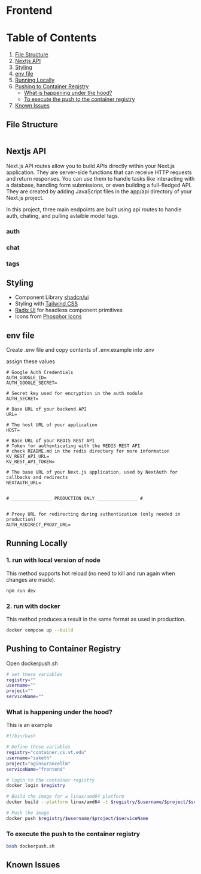 # Frontend

# Table of Contents

1. [File Structure](#file-structure)
2. [Nextjs API](#nextjs-api)
3. [Styling](#styling)
4. [env file](#env-file)
5. [Running Locally](#running-locally)
6. [Pushing to Container Registry](#pushing-to-container-registry)
   - [What is happening under the hood?](#what-is-happening-under-the-hood)
   - [To execute the push to the container registry](#to-execute-the-push-to-the-container-registry)
7. [Known Issues](#known-issues)

## File Structure
```
```

## Nextjs API

Next.js API routes allow you to build APIs directly within your Next.js application. They are server-side functions that can receive HTTP requests and return responses. You can use them to handle tasks like interacting with a database, handling form submissions, or even building a full-fledged API. They are created by adding JavaScript files in the app/api directory of your Next.js project.

In this project, three main endpoints are built using api routes to handle auth, chating, and pulling avlaible model tags.

### auth

### chat

### tags

## Styling
- Component Library [shadcn/ui](https://ui.shadcn.com)
- Styling with [Tailwind CSS](https://tailwindcss.com)
- [Radix UI](https://radix-ui.com) for headless component primitives
- Icons from [Phosphor Icons](https://phosphoricons.com)


## env file
Create .env file and copy contents of .env.example into .env

assign these values

``` .env
# Google Auth Credentials
AUTH_GOOGLE_ID=
AUTH_GOOGLE_SECRET=

# Secret key used for encryption in the auth module
AUTH_SECRET=

# Base URL of your backend API
URL=

# The host URL of your application
HOST=

# Base URL of your REDIS REST API
# Token for authenticating with the REDIS REST API
# check README.md in the redis directery for more information
KV_REST_API_URL=
KV_REST_API_TOKEN=

# The base URL of your Next.js application, used by NextAuth for callbacks and redirects
NEXTAUTH_URL=


# _______________ PRODUCTION ONLY _______________ #


# Proxy URL for redirecting during authentication (only needed in production)
AUTH_REDIRECT_PROXY_URL=
```


## Running Locally
### 1. run with local version of node
This method supports hot reload (no need to kill and run again when changes are made).
``` bash
npm run dev
```

### 2. run with docker

This method produces a result in the same format as used in production.
``` bash
docker compose up --build
```

## Pushing to Container Registry

Open dockerpush.sh

```bash
# set these variables
registry=""
username=""
project=""
serviceName=""
```

### What is happening under the hood?
This is an example
```bash
#!/bin/bash

# Define these variables
registry="container.cs.vt.edu"
username="saketh"
project="aginsurancellm"
serviceName="frontend"

# login to the container registry
docker login $registry

# Build the image for a linux/amd64 platform 
docker build --platform linux/amd64 -t $registry/$username/$project/$serviceName .

# Push the image
docker push $registry/$username/$project/$serviceName
```

### To execute the push to the container registry
```bash
bash dockerpush.sh
```

## Known Issues